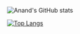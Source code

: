

![Anand's GitHub stats](https://github-readme-stats.vercel.app/api?username=jeeva-anand&theme=gruvbox)

[![Top Langs](https://github-readme-stats.vercel.app/api/top-langs/?username=jeeva-anand&layout=donut-vertical&theme=gruvbox)](https://github.com/anuraghazra/github-readme-stats)

